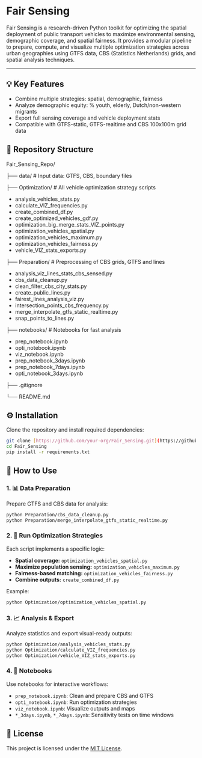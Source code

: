 # Fair Sensing

Fair Sensing is a research-driven Python toolkit for optimizing the spatial deployment of public transport vehicles to maximize environmental sensing, demographic coverage, and spatial fairness. It provides a modular pipeline to prepare, compute, and visualize multiple optimization strategies across urban geographies using GTFS data, CBS (Statistics Netherlands) grids, and spatial analysis techniques.

---

## 💡 Key Features

-   Combine multiple strategies: spatial, demographic, fairness
-   Analyze demographic equity: % youth, elderly, Dutch/non-western migrants
-   Export full sensing coverage and vehicle deployment stats
-   Compatible with GTFS-static, GTFS-realtime and CBS 100x100m grid data

## 📁 Repository Structure

Fair_Sensing_Repo/

├── data/                        # Input data: GTFS, CBS, boundary files

├── Optimization/               # All vehicle optimization strategy scripts
  - analysis_vehicles_stats.py
  - calculate_VIZ_frequencies.py
  - create_combined_df.py
  - create_optimized_vehicles_gdf.py
  - optimization_big_merge_stats_VIZ_points.py
  - optimization_vehicles_spatial.py
  - optimization_vehicles_maximum.py
  - optimization_vehicles_fairness.py
  - vehicle_VIZ_stats_exports.py

├── Preparation/                # Preprocessing of CBS grids, GTFS and lines
  - analysis_viz_lines_stats_cbs_sensed.py
  - cbs_data_cleanup.py
  - clean_filter_cbs_city_stats.py
  - create_public_lines.py
  - fairest_lines_analysis_viz.py
  - intersection_points_cbs_frequency.py
  - merge_interpolate_gtfs_static_realtime.py
  - snap_points_to_lines.py

├── notebooks/                  # Notebooks for fast analysis
  - prep_notebook.ipynb
  - opti_notebook.ipynb
  - viz_notebook.ipynb
  - prep_notebook_3days.ipynb
  - prep_notebook_7days.ipynb
  - opti_notebook_3days.ipynb

├── .gitignore

└── README.md

## ⚙️ Installation

Clone the repository and install required dependencies:

```bash
git clone [https://github.com/your-org/Fair_Sensing.git](https://github.com/your-org/Fair_Sensing.git)
cd Fair_Sensing
pip install -r requirements.txt
`````

## 🚀 How to Use

### 1. 📊 Data Preparation  
Prepare GTFS and CBS data for analysis:

```bash
python Preparation/cbs_data_cleanup.py
python Preparation/merge_interpolate_gtfs_static_realtime.py
`````

### 2. 🧠 Run Optimization Strategies

Each script implements a specific logic:

-   **Spatial coverage:** `optimization_vehicles_spatial.py`
-   **Maximize population sensing:** `optimization_vehicles_maximum.py`
-   **Fairness-based matching:** `optimization_vehicles_fairness.py`
-   **Combine outputs:** `create_combined_df.py`

Example:

```bash
python Optimization/optimization_vehicles_spatial.py
`````

### 3. 📈 Analysis & Export

Analyze statistics and export visual-ready outputs:

```bash
python Optimization/analysis_vehicles_stats.py
python Optimization/calculate_VIZ_frequencies.py
python Optimization/vehicle_VIZ_stats_exports.py
`````

### 4. 🧪 Notebooks

Use notebooks for interactive workflows:

-   `prep_notebook.ipynb`: Clean and prepare CBS and GTFS
-   `opti_notebook.ipynb`: Run optimization strategies
-   `viz_notebook.ipynb`: Visualize outputs and maps
-   `*_3days.ipynb`, `*_7days.ipynb`: Sensitivity tests on time windows

## 📄 License

This project is licensed under the [MIT License](https://opensource.org/licenses/MIT).
